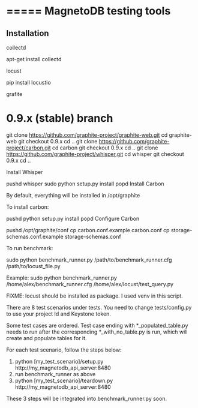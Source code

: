 =====
MagnetoDB testing tools
=====
Installation
--------
collectd

apt-get install collectd

locust

pip install locustio

grafite

# 0.9.x (stable) branch
git clone https://github.com/graphite-project/graphite-web.git
cd graphite-web
git checkout 0.9.x
cd ..
git clone https://github.com/graphite-project/carbon.git
cd carbon
git checkout 0.9.x
cd ..
git clone https://github.com/graphite-project/whisper.git
cd whisper
git checkout 0.9.x
cd ..


Install Whisper

pushd whisper
sudo python setup.py install
popd
Install Carbon

By default, everything will be installed in /opt/graphite

To install carbon:

pushd
python setup.py install 
popd
Configure Carbon

pushd /opt/graphite/conf
cp carbon.conf.example carbon.conf
cp storage-schemas.conf.example storage-schemas.conf



To run benchmark:

sudo python benchmark_runner.py /path/to/benchmark_runner.cfg /path/to/locust_file.py

Example:
sudo python benchmark_runner.py /home/alex/benchmark_runner.cfg /home/alex/locust/test_query.py

FIXME:
locust should be installed as package. I used venv in this script.

There are 8 test scenarios under tests. You need to change tests/config.py to use your project Id and Keystone token.

Some test cases are ordered. Test case ending with *_populated_table.py needs to run after the corresponding *_with_no_table.py is run, which will create and populate tables for it.

For each test scenario, follow the steps below:
1. python [my_test_scenario]/setup.py http://my_magnetodb_api_server:8480
2. run benchmark_runner as above
3. python [my_test_scenario]/teardown.py http://my_magnetodb_api_server:8480

These 3 steps will be integrated into benchmark_runner.py soon.